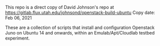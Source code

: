 This repo is a direct copy of David Johnson's repo at https://gitlab.flux.utah.edu/johnsond/openstack-build-ubuntu
Copy date: Feb 06, 2021

These are a collection of scripts that install and configuration
Openstack Juno on Ubuntu 14 and onwards, within an Emulab/Apt/Cloudlab
testbed experiment.
